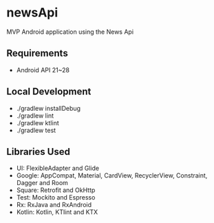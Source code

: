 # newsApi
MVP Android application using the News Api

## Requirements
  - Android API 21~28
  
## Local Development
  - ./gradlew installDebug
  - ./gradlew lint
  - ./gradlew ktlint
  - ./gradlew test

## Libraries Used
  - UI: FlexibleAdapter and Glide
  - Google: AppCompat, Material, CardView, RecyclerView, Constraint, Dagger and Room
  - Square: Retrofit and OkHttp
  - Test: Mockito and Espresso
  - Rx: RxJava and RxAndroid
  - Kotlin: Kotlin, KTlint and KTX
